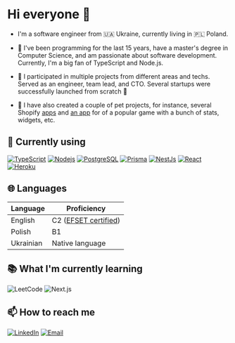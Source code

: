 # Hi everyone 👋

- I'm a software engineer from 🇺🇦 Ukraine, currently living in 🇵🇱 Poland.

- 🔭 I've been programming for the last 15 years, have a master's degree in Computer Science, and am passionate about software development. Currently, I'm a big fan of TypeScript and Node.js.

- 🌱 I participated in multiple projects from different areas and techs. Served as an engineer, team lead, and CTO. Several startups were
  successfully launched from scratch 🚀

- 🦄 I have also created a couple of pet projects, for instance, several Shopify <a href="https://apps.shopify.com/partners/mykhailo-monchak" target="_blank">apps</a> and <a href="https://beastwot.com" target="_blank">an app</a> for of a popular game with a bunch of stats, widgets, etc.

## 📜 Currently using

[![TypeScript](https://img.shields.io/badge/-TypeScript-007ACC?style=flat-square&logo=typescript&logoColor=white)](#)
[![Nodejs](https://img.shields.io/badge/-Nodejs-43853d?style=flat-square&logo=Node.js&logoColor=white)](#)
[![PostgreSQL](https://img.shields.io/badge/-PostgreSQL-336791?style=flat-square&logo=postgresql&logoColor=white)](#)
[![Prisma](https://img.shields.io/badge/-Prisma-2D3748?style=flat-square&logo=prisma&logoColor=white)](#)
[![NestJs](https://img.shields.io/badge/-NestJs-ea2845?style=flat-square&logo=nestjs&logoColor=white)](#)
[![React](https://img.shields.io/badge/-React-45b8d8?style=flat-square&logo=react&logoColor=white)](#)
[![Heroku](https://img.shields.io/badge/-Heroku-430098?style=flat-square&logo=heroku&logoColor=white)](#)

## 🌐 Languages

| Language  | Proficiency                                                                      |
| --------- | -------------------------------------------------------------------------------- |
| English   | C2 (<a href="https://cert.efset.org/EJnmUW" target="_blank">EFSET certified</a>) |
| Polish    | B1                                                                               |
| Ukrainian | Native language                                                                  |

## 📚 What I'm currently learning

<img src="https://img.shields.io/badge/dynamic/json?style=flat-square&labelColor=black&color=%23ffa116&label=LeetCode&query=solvedOverTotal&url=https%3A%2F%2Fleetcode-badge.vercel.app%2Fapi%2Fusers%2Fuser0684Q&logo=leetcode&logoColor=yellow" alt="LeetCode"/>

<img alt="Next.js" src="https://img.shields.io/badge/-Next.js-000000?style=flat-square&logo=next.js&logoColor=white" />

## 📫 How to reach me

<a href="https://www.linkedin.com/in/mykhailomonchak" target="_blank"><img alt="LinkedIn" src="https://img.shields.io/badge/linkedin-%230077B5.svg?&style=for-the-badge&logo=linkedin&logoColor=white" /></a>
<a href="mailto:mikhail.monchak.work@gmail.com" target="_blank"><img alt="Email" src="https://img.shields.io/badge/Email-20B2AA.svg?&style=for-the-badge&logo=email&logoColor=white" /></a>
